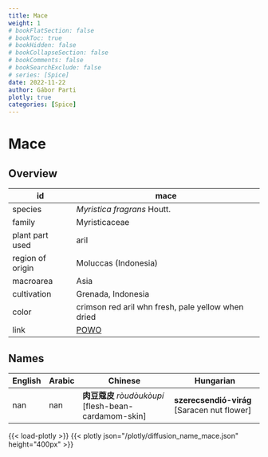 ```yaml
---
title: Mace
weight: 1
# bookFlatSection: false
# bookToc: true
# bookHidden: false
# bookCollapseSection: false
# bookComments: false
# bookSearchExclude: false
# series: [Spice]
date: 2022-11-22
author: Gábor Parti
plotly: true
categories: [Spice]
---
```


# Mace

## Overview

|       id       |                        mace                       |
|----------------|---------------------------------------------------|
|     species    |            *Myristica fragrans* Houtt.            |
|     family     |                   Myristicaceae                   |
| plant part used|                        aril                       |
|region of origin|                Moluccas (Indonesia)               |
|    macroarea   |                        Asia                       |
|   cultivation  |                 Grenada, Indonesia                |
|      color     | crimson red aril whn fresh, pale yellow when dried|
|      link      |[POWO](https://powo.science.kew.org/taxon/586076-1)|

## Names

|English|Arabic|                     Chinese                     |                 Hungarian                 |
|-------|------|-------------------------------------------------|-------------------------------------------|
|  nan  |  nan |**肉豆蔻皮** *ròudòukòupí* [flesh-bean-cardamom-skin]|**szerecsendió-virág** [Saracen nut flower]|

{{< load-plotly >}}
{{< plotly json="/plotly/diffusion_name_mace.json" height="400px" >}}